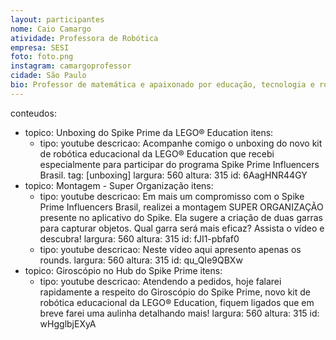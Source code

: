 ```yaml
---
layout: participantes
nome: Caio Camargo
atividade: Professora de Robótica
empresa: SESI
foto: foto.png
instagram: camargoprofessor
cidade: São Paulo
bio: Professor de matemática e apaixonado por educação, tecnologia e robótica, foi técnico de equipes de robótica OBR (Olimpíada Brasileira de Robótica) e FLL (FIRST Lego League) até 2012, em 2019, após sete anos afastado de equipes, teve sua primeira experiência como mentor de equipe FRC (FIRST Robotics Competition). Desde 2013, atua como formador de professor para tecnologias de apoio à aprendizagem no SESI e juiz em torneios de robótica, avaliando diversas equipes em etapas regionais, estaduais, nacionais e internacionais da FLL, WRO (World Robot Olympiad) e OBR, incluindo o World Festival Houston FLL e as finais mundiais da WRO.
---
```

conteudos:
  - topico: Unboxing do Spike Prime da LEGO® Education
    itens: 
      - tipo: youtube
        descricao: Acompanhe comigo o unboxing do novo kit de robótica educacional da LEGO® Education que recebi especialmente para participar do programa Spike Prime Influencers Brasil.
        tag: [unboxing]
        largura: 560
        altura: 315
        id: 6AagHNR44GY
  - topico: Montagem - Super Organização
    itens: 
      - tipo: youtube
        descricao: Em mais um compromisso com o Spike Prime Influencers Brasil, realizei a montagem SUPER ORGANIZAÇÃO presente no aplicativo do Spike. Ela sugere a criação de duas garras para capturar objetos. Qual garra será mais eficaz? Assista o vídeo e descubra!
        largura: 560
        altura: 315
        id: fJI1-pbfaf0
      - tipo: youtube
        descricao: Neste vídeo aqui apresento apenas os rounds.
        largura: 560
        altura: 315
        id: qu_QIe9QBXw
  - topico: Giroscópio no Hub do Spike Prime
    itens: 
      - tipo: youtube
        descricao: Atendendo a pedidos, hoje falarei rapidamente a respeito do Giroscópio do Spike Prime, novo kit de robótica educacional da LEGO® Education, fiquem ligados que em breve farei uma aulinha detalhando mais!
        largura: 560
        altura: 315
        id: wHgglbjEXyA

